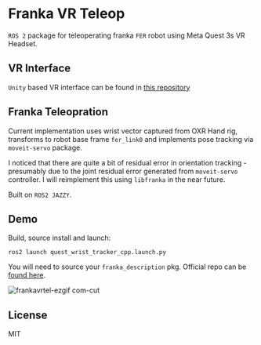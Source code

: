 # Franka VR Teleop

`ROS 2` package for teleoperating franka `FER` robot using Meta Quest 3s VR Headset. 

## VR Interface

`Unity` based VR interface can be found in [this repository](https://github.com/wengmister/quest-wrist-tracker)

## Franka Teleopration

Current implementation uses wrist vector captured from OXR Hand rig, transforms to robot base frame `fer_link0` and implements pose tracking via `moveit-servo` package. 

I noticed that there are quite a bit of residual error in orientation tracking - presumably due to the joint residual error generated from `moveit-servo` controller. I will reimplement this using `libfranka` in the near future.

Built on `ROS2 JAZZY`.

## Demo

Build, source install and launch:

    ros2 launch quest_wrist_tracker_cpp.launch.py

You will need to source your `franka_description` pkg. Official repo can be [found here](https://github.com/frankaemika/franka_description).

![frankavrtel-ezgif com-cut](https://github.com/user-attachments/assets/aa5c57f6-fdaa-4386-90b8-c516f7a92203)

## License

MIT
